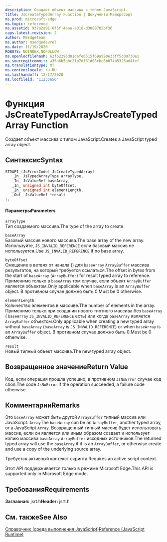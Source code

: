 ```yaml
---
description: Создает объект массива с типом JavaScript.
title: JsCreateTypedArray Function | Документы Майкрософт
ms.prod: microsoft-edge
ms.topic: reference
ms.assetid: 937a2a91-6f5f-4aaa-a018-d3089702bf36
caps.latest.revision: 2
author: MSEdgeTeam
ms.author: msedgedevrel
ms.date: 11/19/2020
ROBOTS: NOINDEX,NOFOLLOW
ms.openlocfilehash: 62f62296d81dafe6515f69a990e33ff5c00730e1
ms.sourcegitcommit: a35a6b5bbc21b7df61d08cbc6b074b5325ad4fef
ms.translationtype: MT
ms.contentlocale: ru-RU
ms.lasthandoff: 12/17/2020
ms.locfileid: "11235656"
---
```

# <span data-ttu-id="72ec4-103">Функция JsCreateTypedArray</span><span class="sxs-lookup"><span data-stu-id="72ec4-103">JsCreateTypedArray Function</span></span>

<span data-ttu-id="72ec4-104">Создает объект массива с типом JavaScript.</span><span class="sxs-lookup"><span data-stu-id="72ec4-104">Creates a JavaScript typed array object.</span></span>  
  
## <span data-ttu-id="72ec4-105">Синтаксис</span><span class="sxs-lookup"><span data-stu-id="72ec4-105">Syntax</span></span>  
  
```cpp  
STDAPI_(JsErrorCode) JsCreateTypedArray(  
   _In_ JsTypedArrayType arrayType,  
   _In_ JsValueRef baseArray,  
   _In_ unsigned int byteOffset,  
   _In_ unsigned int elementLength,  
   _Out_ JsValueRef *result  
);  
```  
  
#### <span data-ttu-id="72ec4-106">Параметры</span><span class="sxs-lookup"><span data-stu-id="72ec4-106">Parameters</span></span>  
 `arrayType`  
 <span data-ttu-id="72ec4-107">Тип создаемого массива.</span><span class="sxs-lookup"><span data-stu-id="72ec4-107">The type of the array to create.</span></span>  
  
 `baseArray`  
 <span data-ttu-id="72ec4-108">Базовый массив нового массива.</span><span class="sxs-lookup"><span data-stu-id="72ec4-108">The base array of the new array.</span></span> <span data-ttu-id="72ec4-109">Используйте, `JS_INVALID_REFERENCE` если базовый массив не используется.</span><span class="sxs-lookup"><span data-stu-id="72ec4-109">Use `JS_INVALID_REFERENCE` if no base array.</span></span>  
  
 `byteOffset`  
 <span data-ttu-id="72ec4-110">Смещение в ветвях от начала () для `baseArray` `ArrayBuffer` массива результатов, на который требуется ссылаться.</span><span class="sxs-lookup"><span data-stu-id="72ec4-110">The offset in bytes from the start of `baseArray` (`ArrayBuffer`) for result typed array to reference.</span></span> <span data-ttu-id="72ec4-111">Применимо только в `baseArray` том случае, если объект `ArrayBuffer` является объектом.</span><span class="sxs-lookup"><span data-stu-id="72ec4-111">Only applicable when `baseArray` is an `ArrayBuffer` object.</span></span> <span data-ttu-id="72ec4-112">В противном случае должно быть 0.</span><span class="sxs-lookup"><span data-stu-id="72ec4-112">Must be 0 otherwise.</span></span>  
  
 `elementLength`  
 <span data-ttu-id="72ec4-113">Количество элементов в массиве.</span><span class="sxs-lookup"><span data-stu-id="72ec4-113">The number of elements in the array.</span></span> <span data-ttu-id="72ec4-114">Применимо только при создании нового типтного массива без `baseArray` ( `baseArray` `JS_INVALID_REFERENCE` есть) или когда `baseArray` является `ArrayBuffer` объектом.</span><span class="sxs-lookup"><span data-stu-id="72ec4-114">Only applicable when creating a new typed array without `baseArray` (`baseArray` is `JS_INVALID_REFERENCE`) or when `baseArray` is an `ArrayBuffer` object.</span></span> <span data-ttu-id="72ec4-115">В противном случае должно быть 0.</span><span class="sxs-lookup"><span data-stu-id="72ec4-115">Must be 0 otherwise.</span></span>  
  
 `result`  
 <span data-ttu-id="72ec4-116">Новый типный объект массива.</span><span class="sxs-lookup"><span data-stu-id="72ec4-116">The new typed array object.</span></span>  
  
## <span data-ttu-id="72ec4-117">Возвращенное значение</span><span class="sxs-lookup"><span data-stu-id="72ec4-117">Return Value</span></span>  
 <span data-ttu-id="72ec4-118">Код, если операция прошла успешно, в противном `JsNoError` случае код сбоя.</span><span class="sxs-lookup"><span data-stu-id="72ec4-118">The code `JsNoError` if the operation succeeded, a failure code otherwise.</span></span>  
  
## <span data-ttu-id="72ec4-119">Комментарии</span><span class="sxs-lookup"><span data-stu-id="72ec4-119">Remarks</span></span>  
 <span data-ttu-id="72ec4-120">Это `baseArray` может быть другой `ArrayBuffer` типный массив или JavaScript. `Array`</span><span class="sxs-lookup"><span data-stu-id="72ec4-120">The `baseArray` can be an `ArrayBuffer`, another typed array, or a JavaScript `Array`.</span></span> <span data-ttu-id="72ec4-121">Возвращенный типный массив будет использовать массив, если он является или иным образом создает и использует копию массива `baseArray` `ArrayBuffer` исходных источников.</span><span class="sxs-lookup"><span data-stu-id="72ec4-121">The returned typed array will use the `baseArray` if it is an `ArrayBuffer`, or otherwise create and use a copy of the underlying source array.</span></span>  
  
 <span data-ttu-id="72ec4-122">Требуется активный контекст скрипта.</span><span class="sxs-lookup"><span data-stu-id="72ec4-122">Requires an active script context.</span></span>  
  
 <span data-ttu-id="72ec4-123">Этот API поддерживается только в режиме Microsoft Edge.</span><span class="sxs-lookup"><span data-stu-id="72ec4-123">This API is supported only in Microsoft Edge mode.</span></span>  
  
## <span data-ttu-id="72ec4-124">Требования</span><span class="sxs-lookup"><span data-stu-id="72ec4-124">Requirements</span></span>  
 <span data-ttu-id="72ec4-125">**Заглавная:** jsrt.h</span><span class="sxs-lookup"><span data-stu-id="72ec4-125">**Header:** jsrt.h</span></span>  
  
## <span data-ttu-id="72ec4-126">См. также</span><span class="sxs-lookup"><span data-stu-id="72ec4-126">See Also</span></span>  
 [<span data-ttu-id="72ec4-127">Справочник (среда выполнения JavaScript)</span><span class="sxs-lookup"><span data-stu-id="72ec4-127">Reference (JavaScript Runtime)</span></span>](../chakra-hosting/reference-javascript-runtime.md)
